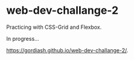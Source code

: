 # web-dev-challange-2

Practicing with CSS-Grid and Flexbox.

In progress...

https://gordiash.github.io/web-dev-challange-2/. 

